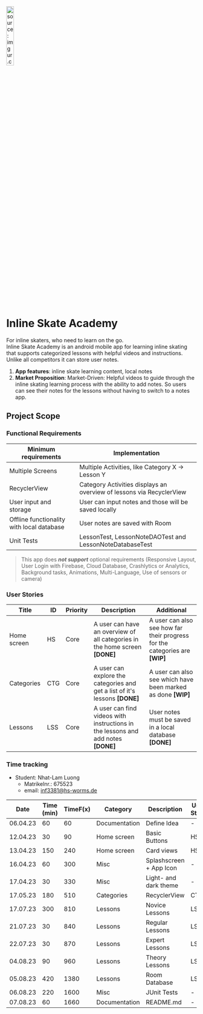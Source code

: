 <a href="https://imgur.com/5MKRkEs">
    <img src="https://i.imgur.com/5MKRkEs.png" title="source: imgur.com" width="20%" />
</a>

# Inline Skate Academy 

For inline skaters, who need to learn on the go.  
Inline Skate Academy is an android mobile app for learning inline skating  
that supports categorized lessons with helpful videos and instructions.  
Unlike all competitors it can store user notes.

1. **App features**: inline skate learning content, local notes
2. **Market Proposition**: Market-Driven: Helpful videos to guide through the inline skating learning process with the ability to add notes. So users can see their notes for the lessons without having to switch to a notes app.

## Project Scope

### Functional Requirements

| Minimum requirements                      | Implementation                                                       |
|-------------------------------------------|----------------------------------------------------------------------|
| Multiple Screens                          | Multiple Activities, like Category X -> Lesson Y                     |
| RecyclerView                              | Category Activities displays an overview of lessons via RecyclerView |
| User input and storage                    | User can input notes and those will be saved locally                 |
| Offline functionality with local database | User notes are saved with Room                                       |
| Unit Tests                                | LessonTest, LessonNoteDAOTest and LessonNoteDatabaseTest             |

> This app does ***not support*** optional requirements (Responsive Layout, User Login with Firebase, Cloud Database, Crashlytics or Analytics, Background tasks, Animations, Multi-Language, Use of sensors or camera)

### User Stories

| Title       | ID  | Priority | Description                                                                      | Additional                                                                  |
|-------------|-----|----------|----------------------------------------------------------------------------------|-----------------------------------------------------------------------------|
| Home screen | HS  | Core     | A user can have an overview of all categories in the home screen **[DONE]**      | A user can also see how far their progress for the categories are **[WIP]** |
| Categories  | CTG | Core     | A user can explore the categories and get a list of it's lessons **[DONE]**      | A user can also see which have been marked as done **[WIP]**                |
| Lessons     | LSS | Core     | A user can find videos with instructions in the lessons and add notes **[DONE]** | User notes must be saved in a local database **[DONE]**                     |

### Time tracking

- Student: Nhat-Lam Luong
   - Matrikelnr.: 675523
   - email: inf3381@hs-worms.de

| Date     | Time (min) | TimeF(x) | Category      | Description             | User Story |
|----------|------------|----------|---------------|-------------------------|------------|
| 06.04.23 | 60         | 60       | Documentation | Define Idea             | -          |
| 12.04.23 | 30         | 90       | Home screen   | Basic Buttons           | HS         |
| 13.04.23 | 150        | 240      | Home screen   | Card views              | HS         |
| 16.04.23 | 60         | 300      | Misc          | Splashscreen + App Icon | -          |
| 17.04.23 | 30         | 330      | Misc          | Light- and dark theme   | -          |
| 17.05.23 | 180        | 510      | Categories    | RecyclerView            | CTG        |
| 17.07.23 | 300        | 810      | Lessons       | Novice Lessons          | LSS        |
| 21.07.23 | 30         | 840      | Lessons       | Regular Lessons         | LSS        |
| 22.07.23 | 30         | 870      | Lessons       | Expert Lessons          | LSS        |
| 04.08.23 | 90         | 960      | Lessons       | Theory Lessons          | LSS        |
| 05.08.23 | 420        | 1380     | Lessons       | Room Database           | LSS        |
| 06.08.23 | 220        | 1600     | Misc          | JUnit Tests             | -          |
| 07.08.23 | 60         | 1660     | Documentation | README.md               | -          |